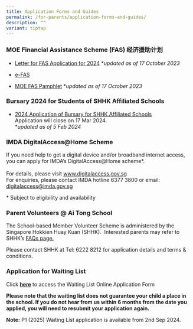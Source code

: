 ```yaml
---
title: Application Forms and Guides
permalink: /for-parents/application-forms-and-guides/
description: ""
variant: tiptap
---
```

<h3>MOE Financial Assistance Scheme (FAS)&nbsp;经济援助计划</h3>
<ul data-tight="true" class="tight">
<li>
<p><a href="/files/letter%20for%20fas%20application%20for%202024.pdf" rel="noopener noreferrer nofollow" target="_blank">Letter for FAS Application for 2024</a> *<em>updated as of 17 October 2023</em>
</p>
</li>
<li>
<p><a href="https://go.gov.sg/moe-efas" rel="noopener noreferrer nofollow" target="_blank">e-FAS</a>
</p>
</li>
<li>
<p><a href="/files/moe%20fas%20pamphlet%20el.pdf" rel="noopener noreferrer nofollow" target="_blank">MOE FAS Pamphlet</a> *<em>updated as of 17 October 2023</em>
</p>
</li>
</ul>
<h3>Bursary 2024 for Students of SHHK Affiliated Schools</h3>
<ul data-tight="true" class="tight">
<li>
<p><a href="/files/2024_Application_of_Bursary_for_SHHK_Affiliated_Schools.pdf" rel="noopener noreferrer nofollow" target="_blank">2024 Application of Bursary for SHHK Affiliated Schools</a> 
<br>Application will close on 17 Mar 2024.
<br>*<em>updated as of 5 Feb 2024</em>
</p>
</li>
</ul>
<h3>IMDA DigitalAccess@Home Scheme</h3>
<p>If you need help to get a digital device and/or broadband internet access,
you can apply for IMDA’s DigitalAccess@Home scheme*.
<br>
<br>For details, please visit <a href="https://eservice.imda.gov.sg/das/homepage" rel="noopener noreferrer nofollow" target="_blank">www.digitalaccess.gov.sg</a> 
<br>For enquiries, please contact IMDA hotline 6377 3800 or email: <a href="mailto:digitalaccess@imda.gov.sg" rel="noopener noreferrer nofollow" target="_blank">digitalaccess@imda.gov.sg</a>
</p>
<p>* Subject to eligibility and availability</p>
<h3>Parent Volunteers @ Ai Tong School</h3>
<p>The School-based Member Volunteer Scheme is administered by the Singapore
Hokkien Huay Kuan (SHHK).&nbsp; Interested parents may refer to SHHK’s
<a href="https://www.shhk.com.sg/faqs/" rel="noopener noreferrer nofollow" target="_blank">FAQs page.</a>
</p>
<p>Please contact SHHK at Tel: 6222 8212 for application details and terms
&amp; conditions.</p>
<h3>Application for Waiting List</h3>
<p>Click&nbsp;<strong><a href="https://go.gov.sg/ats-waiting-list-form" rel="noopener noreferrer nofollow" target="_blank">here</a></strong>&nbsp;to
access the Waiting List Online Application Form</p>
<p><strong>Please note that the waiting list does not guarantee your child a place in the school. If you do not hear from us within 6 months from the date you applied, you will need to resubmit your application again.</strong>&nbsp;</p>
<p><strong>Note:</strong>&nbsp;P1 (2025) Waiting List application is available
from 2nd Sep 2024.</p>
<p></p>
<p></p>
<p></p>
<p></p>